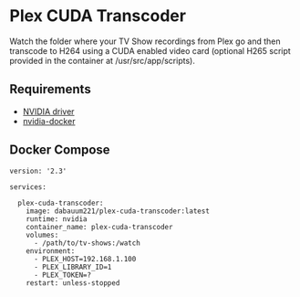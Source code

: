 # Plex CUDA Transcoder

Watch the folder where your TV Show recordings from Plex go and then transcode to H264 using a CUDA enabled video card (optional H265 script provided in the container at /usr/src/app/scripts).

## Requirements

* [NVIDIA driver](https://github.com/NVIDIA/nvidia-docker/wiki/Frequently-Asked-Questions#how-do-i-install-the-nvidia-driver)
* [nvidia-docker](https://github.com/NVIDIA/nvidia-docker)

## Docker Compose

```
version: '2.3'

services:

  plex-cuda-transcoder:
    image: dabauum221/plex-cuda-transcoder:latest
    runtime: nvidia
    container_name: plex-cuda-transcoder
    volumes:
      - /path/to/tv-shows:/watch
    environment:
      - PLEX_HOST=192.168.1.100
      - PLEX_LIBRARY_ID=1
      - PLEX_TOKEN=?
    restart: unless-stopped
```
